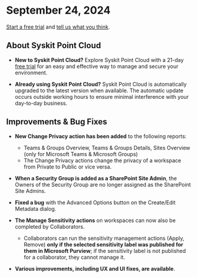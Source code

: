 ﻿---
description: This article lists improvements and bug fixes in the Syskit Point Cloud version 2024.4.63.1
---

# September 24, 2024

[Start a free trial](https://www.syskit.com/products/point/free-trial/) and [tell us what you think](https://www.syskit.com/company/contact-us/).

## About Syskit Point Cloud

* **New to Syskit Point Cloud?** Explore Syskit Point Cloud with a 21-day [free trial](https://www.syskit.com/products/point/free-trial/) for an easy and effective way to manage and secure your environment.

* **Already using Syskit Point Cloud?** Syskit Point Cloud is automatically upgraded to the latest version when available. The automatic update occurs outside working hours to ensure minimal interference with your day-to-day business.


## Improvements & Bug Fixes

* **New Change Privacy action has been added** to the following reports: 
  * Teams & Groups Overview, Teams & Groups Details, Sites Overview (only for Microsoft Teams & Microsoft Groups)
  * The Change Privacy actions change the privacy of a workspace from Private to Public or vice versa. 

* **When a Security Group is added as a SharePoint Site Admin**, the Owners of the Security Group are no longer assigned as the SharePoint Site Admins.  

* **Fixed a bug** with the Advanced Options button on the Create/Edit Metadata dialog.

* **The Manage Sensitivity actions** on workspaces can now also be completed by Collaborators.
  * Collaborators can run the sensitivity management actions (Apply, Remove) **only if the selected sensitivity label was published for them in Microsoft Purview**; if the sensitivity label is not published for a collaborator, they cannot manage it.

* **Various improvements, including UX and UI fixes, are available**.